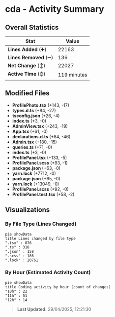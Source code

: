 # cda - Activity Summary 

## Overall Statistics

| Stat                   | Value                                                             |
| ---------------------- | ----------------------------------------------------------------- |
| **Lines Added** (➕)   | 22163                                          |
| **Lines Removed** (➖) | 136                                        |
| **Net Change** (↕)    | 22027                |
| **Active Time** (⌚)   | 119 minutes |


## Modified Files
- **ProfilePhoto.tsx** (+143, -17)
- **types.d.ts** (+84, -27)
- **tsconfig.json** (+26, -4)
- **index.ts** (+3, -0)
- **AdminView.tsx** (+243, -19)
- **App.tsx** (+61, -0)
- **declarations.d.ts** (+84, -46)
- **Admin.tsx** (+180, -15)
- **queries.ts** (+71, -0)
- **index.ts** (+3, -0)
- **ProfilePanel.tsx** (+133, -5)
- **ProfilePanel.scss** (+93, -1)
- **package.json** (+63, -0)
- **yarn.lock** (+7712, -0)
- **package.json** (+65, -0)
- **yarn.lock** (+13049, -0)
- **ProfilePanel.scss** (+92, -0)
- **ProfilePanel.test.tsx** (+58, -2)

## Visualizations

### By File Type (Lines Changed)

```mermaid
pie showData
title Lines changed by file type
".tsx" : 876
".ts" : 318
".json" : 158
".scss" : 186
".lock" : 20761
```

### By Hour (Estimated Activity Count)

```mermaid
pie showData
title Coding activity by hour (count of changes)
"10h" : 22
"11h" : 51
"12h" : 14
```


> **Last Updated:** 29/04/2025, 12:21:30